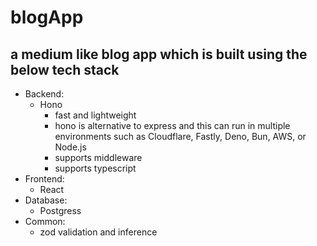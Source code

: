 # blogApp

## a medium like blog app which is built using the below tech stack

- Backend:
  - Hono
    - fast and lightweight
    - hono is alternative to express and this can run in multiple environments such as Cloudflare, Fastly, Deno, Bun, AWS, or Node.js
    - supports middleware
    - supports typescript
- Frontend:
  - React
- Database:
  - Postgress
- Common:
  - zod validation and inference
